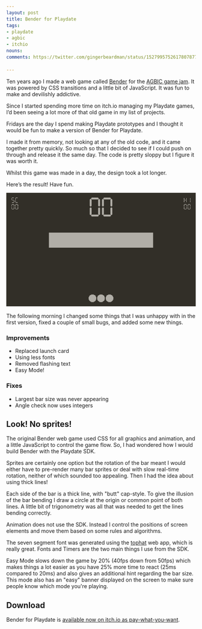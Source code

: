 ```yaml
---
layout: post
title: Bender for Playdate
tags:
- playdate
- agbic
- itchio
nouns:
comments: https://twitter.com/gingerbeardman/status/1527995752617807877

---
```


Ten years ago I made a web game called [Bender](https://twitter.com/gingerbeardman/status/227894472103563264) for the [AGBIC game jam](https://twitter.com/AGBICjam). It was powered by CSS transitions and a little bit of JavaScript. It was fun to make and devilishly addictive.

Since I started spending more time on itch.io managing my Playdate games, I’d been seeing a lot more of that old game in my list of projects.

Fridays are the day I spend making Playdate prototypes and I thought it would be fun to make a version of Bender for Playdate.

I made it from memory, not looking at any of the old code, and it came together pretty quickly. So much so that I decided to see if I could push on through and release it the same day. The code is pretty sloppy but I figure it was worth it.

Whilst this game was made in a day, the design took a lot longer.

Here’s the result! Have fun.

![GIF](/images/posts/bender-for-playdate.gif#playdate)

The following morning I changed some things that I was unhappy with in the first version, fixed a couple of small bugs, and added some new things.

### Improvements

- Replaced launch card
- Using less fonts
- Removed flashing text
- Easy Mode!

### Fixes

- Largest bar size was never appearing
- Angle check now uses integers

## Look! No sprites!

The original Bender web game used CSS for all graphics and animation, and a little JavaScript to control the game flow. So, I had wondered how I would build Bender with the Playdate SDK.

Sprites are certainly one option but the rotation of the bar meant I would either have to pre-render many bar sprites or deal with slow real-time rotation, neither of which sounded too appealing. Then I had the idea about using thick lines!

Each side of the bar is a thick line, with "butt" cap-style. To give the illusion of the bar bending I draw a circle at the origin or common point of both lines. A little bit of trigonometry was all that was needed to get the lines bending correctly.

Animation does not use the SDK. Instead I control the positions of screen elements and move them based on some rules and algorithms.

The seven segment font was generated using the [tophat](https://kaasiand.cool/tophat/) web app, which is really great. Fonts and Timers are the two main things I use from the SDK.

Easy Mode slows down the game by 20% (40fps down from 50fps) which makes things a lot easier as you have 25% more time to react (25ms compared to 20ms) and also gives an additional hint regarding the bar size. This mode also has an "easy" banner displayed on the screen to make sure people know which mode you're playing.

## Download

Bender for Playdate is [available now on itch.io as pay-what-you-want](https://gingerbeardman.itch.io/bender-for-playdate).
